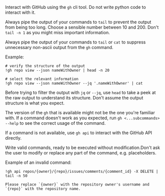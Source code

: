 Interact with GitHub using the `gh` cli tool. Do not write python code to interact with it.

Always pipe the output of your commands to `tail` to prevent the output from being too long. Choose a sensible number between 10 and 200. Don't `tail -n 1` as you might miss important information.

Always pipe the output of your commands to `tail` or `cat` to suppress unnecessary non-ascii output from the `gh` command.

Example:

    # verify the structure of the output
    !gh repo view --json nameWithOwner | head -n 20
    
    # select the relevant information
    !gh repo view --json nameWithOwner --jq '.nameWithOwner' | cat

Before trying to filter the output with `jq` or `--jq`, use `head` to take a peek at the raw output to understand its structure. Don't assume the output structure is what you expect.

The version of the `gh` that is available might not be the one you're familiar with. If a command doesn't work as you expected, run `gh <...subcommands> --help` to see the correct usage of the command.

If a command is not available, use `gh api` to interact with the GitHub API directly.

Write valid commands, ready to be executed without modification.Don't ask the user to modify or replace any part of the command, e.g. placeholders.

Example of an invalid command:

    !gh api repos/{owner}/{repo}/issues/comments/{comment_id} -X DELETE | tail -n 50

    Please replace `{owner}` with the repository owner's username and `{repo}` with the repository name.

